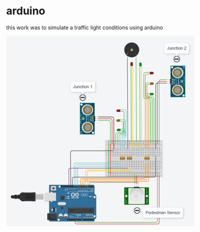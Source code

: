 # arduino

this work was to simulate a traffic light conditions using arduino

![showcase](showcase.png)